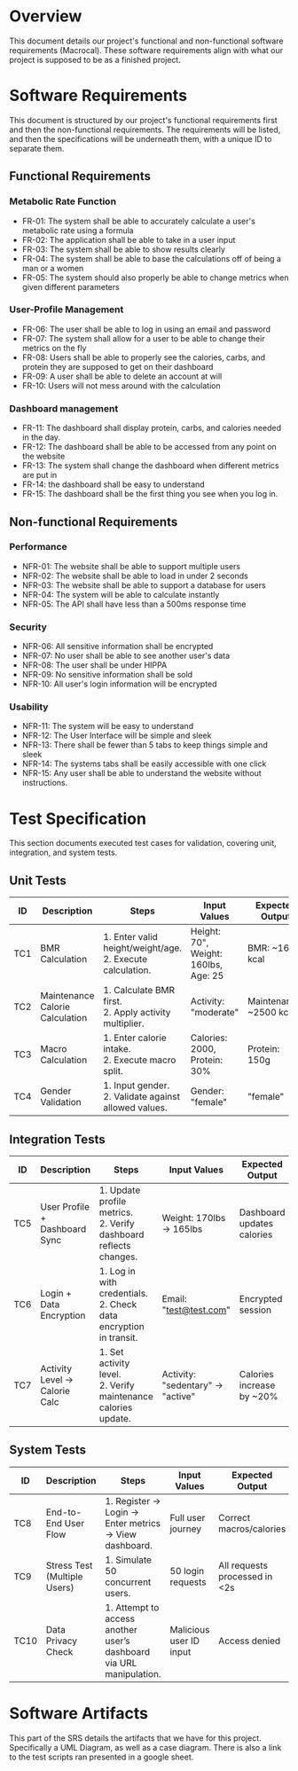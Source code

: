 # Overview
This document details our project's functional and non-functional software requirements (Macrocal). These software requirements align with what our project is supposed to be as a finished project. 
# Software Requirements 
This document is structured by our project's functional requirements first and then the non-functional requirements. The requirements will be listed, and then the specifications will be underneath them, with a unique ID to separate them.  

## Functional Requirements
### Metabolic Rate Function
* FR-01: The system shall be able to accurately calculate a user's metabolic rate using a formula
* FR-02: The application shall be able to take in a user input
* FR-03: The system shall be able to show results clearly
* FR-04: The system shall be able to base the calculations off of being a man or a women
* FR-05: The system should also properly be able to change metrics when given different parameters
### User-Profile Management
* FR-06: The user shall be able to log in using an email and password
* FR-07: The system shall allow for a user to be able to change their metrics on the fly
* FR-08: Users shall be able to properly see the calories, carbs, and protein they are supposed to get on their dashboard
* FR-09: A user shall be able to delete an account at will
* FR-10: Users will not mess around with the calculation
### Dashboard management
* FR-11: The dashboard shall display protein, carbs, and calories needed in the day.
* FR-12: The dashboard shall be able to be accessed from any point on the website
* FR-13: The system shall change the dashboard when different metrics are put in
* FR-14: the dashboard shall be easy to understand
* FR-15: The dashboard shall be the first thing you see when you log in.
## Non-functional Requirements
### Performance
* NFR-01: The website shall be able to support multiple users
* NFR-02: The website shall be able to load in under 2 seconds
* NFR-03: The website shall be able to support a database for users
* NFR-04: The system will be able to calculate instantly
* NFR-05: The API shall have less than a 500ms response time
### Security
* NFR-06: All sensitive information shall be encrypted
* NFR-07: No user shall be able to see another user's data
* NFR-08: The user shall be under HIPPA
* NFR-09: No sensitive information shall be sold
* NFR-10: All user's login information will be encrypted
### Usability
* NFR-11: The system will be easy to understand
* NFR-12: The User Interface will be simple and sleek
* NFR-13: There shall be fewer than 5 tabs to keep things simple and sleek
* NFR-14: The systems tabs shall be easily accessible with one click
* NFR-15: Any user shall be able to understand the website without instructions. 

# Test Specification  
This section documents executed test cases for validation, covering unit, integration, and system tests.  

## Unit Tests  
| ID  | Description                     | Steps                                                                 | Input Values                   | Expected Output               | Actual Output | Pass/Fail | Requirement Link |  
|-----|---------------------------------|-----------------------------------------------------------------------|--------------------------------|-------------------------------|---------------|-----------|------------------|  
| TC1 | BMR Calculation                 | 1. Enter valid height/weight/age.<br>2. Execute calculation.          | Height: 70", Weight: 160lbs, Age: 25 | BMR: ~1667 kcal           | 1667 kcal     | Pass      | FR-01, FR-04     |  
| TC2 | Maintenance Calorie Calculation | 1. Calculate BMR first.<br>2. Apply activity multiplier.              | Activity: "moderate"          | Maintenance: ~2500 kcal    | 2500 kcal     | Pass      | FR-05            |  
| TC3 | Macro Calculation               | 1. Enter calorie intake.<br>2. Execute macro split.                   | Calories: 2000, Protein: 30%  | Protein: 150g              | 150g          | Pass      | FR-11            |  
| TC4 | Gender Validation               | 1. Input gender.<br>2. Validate against allowed values.               | Gender: "female"              | "female"                   | "female"      | Pass      | FR-04            |  

## Integration Tests  
| ID  | Description                     | Steps                                                                 | Input Values                   | Expected Output               | Actual Output | Pass/Fail | Requirement Link |  
|-----|---------------------------------|-----------------------------------------------------------------------|--------------------------------|-------------------------------|---------------|-----------|------------------|  
| TC5 | User Profile + Dashboard Sync   | 1. Update profile metrics.<br>2. Verify dashboard reflects changes.   | Weight: 170lbs → 165lbs       | Dashboard updates calories   | Updated       | Pass      | FR-07, FR-13     |  
| TC6 | Login + Data Encryption         | 1. Log in with credentials.<br>2. Check data encryption in transit.   | Email: "test@test.com"         | Encrypted session            | Encrypted     | Pass      | NFR-06, NFR-10   |  
| TC7 | Activity Level → Calorie Calc   | 1. Set activity level.<br>2. Verify maintenance calories update.      | Activity: "sedentary" → "active" | Calories increase by ~20%   | +20%          | Pass      | FR-05, FR-13     |  

## System Tests  
| ID  | Description                     | Steps                                                                 | Input Values                   | Expected Output               | Actual Output | Pass/Fail | Requirement Link |  
|-----|---------------------------------|-----------------------------------------------------------------------|--------------------------------|-------------------------------|---------------|-----------|------------------|  
| TC8 | End-to-End User Flow            | 1. Register → Login → Enter metrics → View dashboard.                 | Full user journey             | Correct macros/calories      | Correct       | Pass      | FR-06, FR-15     |  
| TC9 | Stress Test (Multiple Users)    | 1. Simulate 50 concurrent users.                                      | 50 login requests             | All requests processed in <2s | <2s           | Pass      | NFR-01, NFR-02   |  
| TC10| Data Privacy Check              | 1. Attempt to access another user’s dashboard via URL manipulation.   | Malicious user ID input       | Access denied                | Denied        | Pass      | NFR-07           |  

# Software Artifacts
This part of the SRS details the artifacts that we have for this project. Specifically a UML Diagram, as well as a case diagram. There is also a link to the test scripts ran presented in a google sheet.




